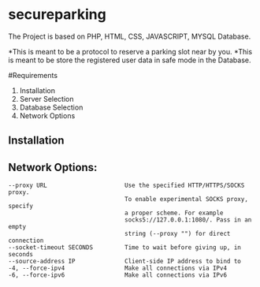 # secureparking
The Project is based on PHP, HTML, CSS, JAVASCRIPT, MYSQL Database.

*This is meant to be a protocol to reserve a parking slot near by you.
*This is meant to be store the registered user data in safe mode in the Database.

#Requirements
1. Installation
2. Server Selection
3. Database Selection
4. Network Options

## Installation

## Network Options:
    --proxy URL                      Use the specified HTTP/HTTPS/SOCKS proxy.
                                     To enable experimental SOCKS proxy, specify
                                     a proper scheme. For example
                                     socks5://127.0.0.1:1080/. Pass in an empty
                                     string (--proxy "") for direct connection
    --socket-timeout SECONDS         Time to wait before giving up, in seconds
    --source-address IP              Client-side IP address to bind to
    -4, --force-ipv4                 Make all connections via IPv4
    -6, --force-ipv6                 Make all connections via IPv6


